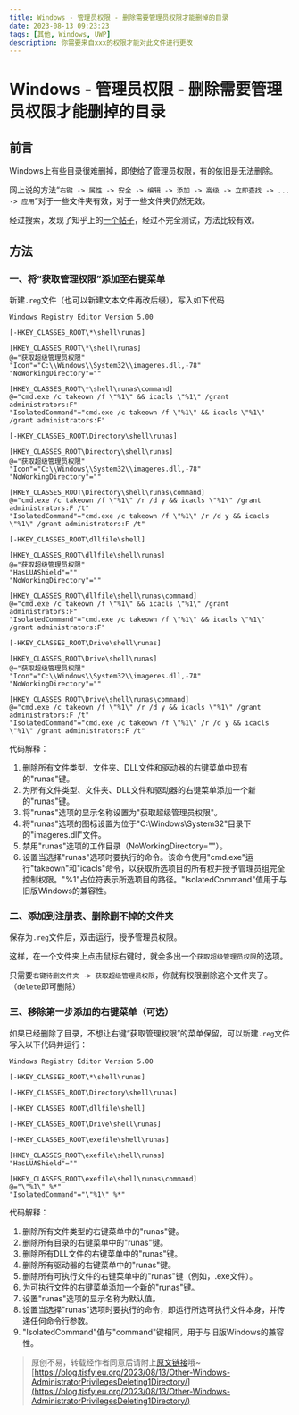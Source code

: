 ```yaml
---
title: Windows - 管理员权限 - 删除需要管理员权限才能删掉的目录
date: 2023-08-13 09:23:23
tags: [其他, Windows, UWP]
description: 你需要来自xxx的权限才能对此文件进行更改
---
```


# Windows - 管理员权限 - 删除需要管理员权限才能删掉的目录

## 前言

Windows上有些目录很难删掉，即使给了管理员权限，有的依旧是无法删除。

网上说的方法“```右键 -> 属性 -> 安全 -> 编辑 -> 添加 -> 高级 -> 立即查找 -> ... -> 应用```”对于一些文件夹有效，对于一些文件夹仍然无效。

经过搜索，发现了知乎上的[一个帖子](https://zhuanlan.zhihu.com/p/82036101)，经过不完全测试，方法比较有效。

## 方法

### 一、将“获取管理权限”添加至右键菜单

新建```.reg```文件（也可以新建文本文件再改后缀），写入如下代码

```reg
Windows Registry Editor Version 5.00

[-HKEY_CLASSES_ROOT\*\shell\runas]

[HKEY_CLASSES_ROOT\*\shell\runas]
@="获取超级管理员权限"
"Icon"="C:\\Windows\\System32\\imageres.dll,-78"
"NoWorkingDirectory"=""

[HKEY_CLASSES_ROOT\*\shell\runas\command]
@="cmd.exe /c takeown /f \"%1\" && icacls \"%1\" /grant administrators:F"
"IsolatedCommand"="cmd.exe /c takeown /f \"%1\" && icacls \"%1\" /grant administrators:F"

[-HKEY_CLASSES_ROOT\Directory\shell\runas]

[HKEY_CLASSES_ROOT\Directory\shell\runas]
@="获取超级管理员权限"
"Icon"="C:\\Windows\\System32\\imageres.dll,-78"
"NoWorkingDirectory"=""

[HKEY_CLASSES_ROOT\Directory\shell\runas\command]
@="cmd.exe /c takeown /f \"%1\" /r /d y && icacls \"%1\" /grant administrators:F /t"
"IsolatedCommand"="cmd.exe /c takeown /f \"%1\" /r /d y && icacls \"%1\" /grant administrators:F /t"

[-HKEY_CLASSES_ROOT\dllfile\shell]

[HKEY_CLASSES_ROOT\dllfile\shell\runas]
@="获取超级管理员权限"
"HasLUAShield"=""
"NoWorkingDirectory"=""

[HKEY_CLASSES_ROOT\dllfile\shell\runas\command]
@="cmd.exe /c takeown /f \"%1\" && icacls \"%1\" /grant administrators:F"
"IsolatedCommand"="cmd.exe /c takeown /f \"%1\" && icacls \"%1\" /grant administrators:F"

[-HKEY_CLASSES_ROOT\Drive\shell\runas]

[HKEY_CLASSES_ROOT\Drive\shell\runas]
@="获取超级管理员权限"
"Icon"="C:\\Windows\\System32\\imageres.dll,-78"
"NoWorkingDirectory"=""

[HKEY_CLASSES_ROOT\Drive\shell\runas\command]
@="cmd.exe /c takeown /f \"%1\" /r /d y && icacls \"%1\" /grant administrators:F /t"
"IsolatedCommand"="cmd.exe /c takeown /f \"%1\" /r /d y && icacls \"%1\" /grant administrators:F /t"
```

代码解释：

1. 删除所有文件类型、文件夹、DLL文件和驱动器的右键菜单中现有的"runas"键。
1. 为所有文件类型、文件夹、DLL文件和驱动器的右键菜单添加一个新的"runas"键。
1. 将"runas"选项的显示名称设置为"获取超级管理员权限"。
1. 将"runas"选项的图标设置为位于"C:\Windows\System32"目录下的"imageres.dll"文件。
1. 禁用"runas"选项的工作目录（NoWorkingDirectory=""）。
1. 设置当选择"runas"选项时要执行的命令。该命令使用"cmd.exe"运行"takeown"和"icacls"命令，以获取所选项目的所有权并授予管理员组完全控制权限。"%1"占位符表示所选项目的路径。"IsolatedCommand"值用于与旧版Windows的兼容性。

### 二、添加到注册表、删除删不掉的文件夹

保存为```.reg```文件后，双击运行，授予管理员权限。

这样，在一个文件夹上点击鼠标右键时，就会多出一个```获取超级管理员权限```的选项。

只需要```右键待删文件夹 -> 获取超级管理员权限```，你就有权限删除这个文件夹了。（```delete```即可删除）

### 三、移除第一步添加的右键菜单（可选）

如果已经删除了目录，不想让右键“获取管理权限”的菜单保留，可以新建```.reg```文件写入以下代码并运行：

```reg
Windows Registry Editor Version 5.00

[-HKEY_CLASSES_ROOT\*\shell\runas]

[-HKEY_CLASSES_ROOT\Directory\shell\runas]

[-HKEY_CLASSES_ROOT\dllfile\shell]

[-HKEY_CLASSES_ROOT\Drive\shell\runas]

[-HKEY_CLASSES_ROOT\exefile\shell\runas]

[HKEY_CLASSES_ROOT\exefile\shell\runas]
"HasLUAShield"=""

[HKEY_CLASSES_ROOT\exefile\shell\runas\command]
@="\"%1\" %*"
"IsolatedCommand"="\"%1\" %*"
```

代码解释：

1. 删除所有文件类型的右键菜单中的"runas"键。
1. 删除所有目录的右键菜单中的"runas"键。
1. 删除所有DLL文件的右键菜单中的"runas"键。
1. 删除所有驱动器的右键菜单中的"runas"键。
1. 删除所有可执行文件的右键菜单中的"runas"键（例如，.exe文件）。
1. 为可执行文件的右键菜单添加一个新的"runas"键。
1. 设置"runas"选项的显示名称为默认值。
1. 设置当选择"runas"选项时要执行的命令，即运行所选可执行文件本身，并传递任何命令行参数。
1. "IsolatedCommand"值与"command"键相同，用于与旧版Windows的兼容性。

> 原创不易，转载经作者同意后请附上[原文链接](https://blog.tisfy.eu.org/2023/08/13/Other-Windows-AdministratorPrivilegesDeleting1Directory/)哦~
> [https://blog.tisfy.eu.org/2023/08/13/Other-Windows-AdministratorPrivilegesDeleting1Directory/](https://blog.tisfy.eu.org/2023/08/13/Other-Windows-AdministratorPrivilegesDeleting1Directory/)
